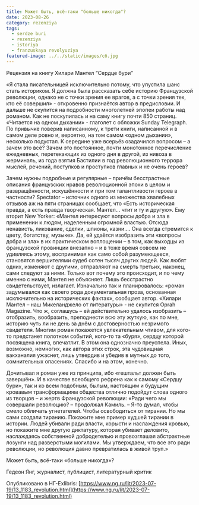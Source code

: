 ```yaml
---
title: Может быть, всё-таки "больше никогда"?
date: 2023-08-26
category: rezenziya
tags:
  - serdze buri
  - rezenziya
  - istoriya
  - franzuskaya revolyuziya
featured-image: ../../static/images/сб.jpg
---
```

Рецензия на книгу Хилари Мантел “Сердце бури”

«Я
стала писательницей исключительно потому, что упустила шанс стать историком. Я
должна была рассказать себе историю Французской революции, однако не с точки
зрения ее врагов, а с точки зрения тех, кто её совершил» - откровенно
признаётся автор в предисловии. И дальше не скупится на подробности многолетней
эпопеи работы над романом. Как не поскупилась и на саму книгу почти 850
страниц. «Читается на одном дыхании» - глаголет с обложки Sunday Telegraph. По привычке поверив написанному,
к трети книги, написанной и в самом деле ровно и, вероятно, на том самом «одном
дыхании», несколько подустал. К середине уже всерьёз озадачился вопросом – а
зачем это всё? Зачем это постоянное, почти монотонное перечисление ежедневных,
перетекающих из одного дня в другой, из нивоза в жерминаль, из года взятия
Бастилии в год революционного террора мыслей, речений, поступков и проступков
главных и не очень героев?

Зачем
нужны подробные и регулярные – причём бесстрастные описания французских нравов
революционной эпохи в целом и развращённости, искушённости и при том
талантливости героев в частности? Spectator – источник одного из множества хвалебных отзывов аж на пяти
страницах сообщает, что «Есть историческая правда, а есть правда творческая.
Мантел… чтит и ту и другую». Ему вторит New Yorker: «Мантел интересуют вопросы добра
и зла в применении к людям, наделенным огромной властью. Отсюда ненависть,
ликование, сделки, шпионы, казни…. Она всегда стремится к цвету, богатству,
музыке». Да, ей удаётся изобразить эти «вопросы добра и зла» в их практическом
воплощении – в том, как выходцы из французской провинции внезапно – и в тоже
время совсем не удивляясь этому, воспринимая как само собой разумеющееся,
становятся вершителями судеб сотен тысяч других людей. Как любят одних,
изменяют с другими, отправляют на смерть третьих, наконец, сами следуют за
ними. Только вот почему это происходит, и по чему именно с ними, Мантел не
объясняет. Лишь бесстрастно свидетельствует, излагает. Изначально так и
планировалось: «роман задумывался как своего рода документальная проза,
основанная исключительно на исторических фактах», сообщает автор. «Хилари
Мантел – наш Микеланджело от литературы» - не скупится Oprah Magazine. Что ж, соглашусь – ей
действительно удалось изобразить – отобразить, вообразить, преподнести всю эту
жуткую, как по мне, историю чуть ли не день за днём с достоверностью незримого
свидетеля. Многим роман покажется увлекательным чтивом, для кого-то предстанет
полотном событий, кого-то та «буря», сердцу которой посвящена книга, впечатлит.
В этом она однозначно преуспела. Иных, возможно, немногих, как автора этих
строк, эта чудовищная вакханалия ужаснет, лишь утвердив и убедив в мутных до
того, сомнительных опасениях. Спасибо и на этом, конечно.

Дочитывал
я роман уже из принципа, ибо «гештальт должен быть завершён». И в качестве
всеобщего рефрена как к самому «Сердцу бури», так и ко всем подобным, былым,
настоящим и будущим кровавым трансформациям общества отлично подойдут слова
одного из творцов – и жертв Французской революции: «Ради чего мы совершали
революцию? – продолжал Камиль. – Я-то думал, чтобы смело обличать угнетателей.
Чтобы освободиться от тирании. Но мы сами создали тиранию. Покажите мне пример
худшей тирании в истории. Людей убивали ради власти, корысти и наслаждения
кровью, но покажите мне другую диктатуру, которая убивает деловито, наслаждаясь
собственной добродетелью и провозглашая абстрактные лозунги над разверстыми
могилами. Мы утверждаем, что все это ради революции, но революция давно
превратилась в живой труп.»

Может
быть, всё-таки «больше никогда»?

Гедеон Янг, журналист, публицист, литературный критик

Опубликовано в НГ-Exlibris: 
[https://www.ng.ru/lit/2023-07-19/13_1183_revolution.html](https://www.ng.ru/lit/2023-07-19/13_1183_revolution.html)
